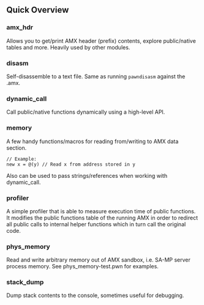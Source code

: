 Quick Overview
--------------

### amx_hdr ###

Allows you to get/print AMX header (prefix) contents, explore public/native tables
and more. Heavily used by other modules.

### disasm ###

Self-disassemble to a text file. Same as running `pawndisasm` against the .amx.

### dynamic_call ###

Call public/native functions dynamically using a high-level API.

### memory ###

A few handy functions/macros for reading from/writing to AMX data section. 

	// Example:
	new x = @(y) // Read x from address stored in y

Also can be used to pass strings/references when working with dynamic_call.

### profiler ###

A simple profiler that is able to measure execution time of public functions. 
It modifies the public functions table of the running AMX in order to redirect 
all public calls to internal helper functions which in turn call the original code.

### phys_memory ###

Read and write arbitrary memory out of AMX sandbox, i.e. SA-MP server process 
memory. See phys_memory-test.pwn for examples.

### stack_dump ###

Dump stack contents to the console, sometimes useful for debugging.
